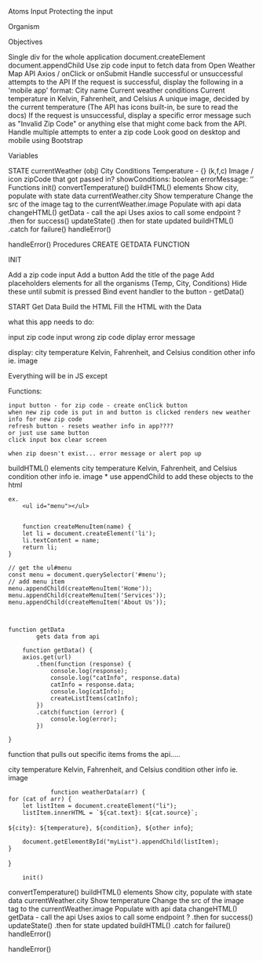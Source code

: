 Atoms
Input 
Protecting the input 

Organism


Objectives


Single div for the whole application
document.createElement 
document.appendChild
Use zip code input to fetch data from Open Weather Map API
Axios / onClick or onSubmit
Handle successful or unsuccessful attempts to the API
If the request is successful, display the following in a 'mobile app' format:
City name
Current weather conditions
Current temperature in Kelvin, Fahrenheit, and Celsius
A unique image, decided by the current temperature (The API has icons built-in, be sure to read the docs)
If the request is unsuccessful, display a specific error message such as "Invalid Zip Code" or anything else that might come back from the API.
Handle multiple attempts to enter a zip code
Look good on desktop and mobile using Bootstrap


Variables


STATE
currentWeather (obj)
	City
	Conditions
	Temperature - {} (k,f,c)
	Image / icon
zipCode that got passed in?
showConditions: boolean
errorMessage: ‘’ 
Functions
init()
convertTemperature()
buildHTML() elements
Show city, populate with state data currentWeather.city
Show temperature
Change the src of the image tag to the currentWeather.image
Populate with api data
changeHTML()
getData - call the api
Uses axios to call some endpoint ?
.then for success()
updateState()
.then for state updated
buildHTML()
.catch for failure()
handleError()


handleError()
Procedures
CREATE GETDATA FUNCTION

INIT

Add a zip code input 
Add a button
Add the title of the page
Add placeholders elements for all the organisms (Temp, City, Conditions)
         Hide these until submit is pressed
Bind event handler to the button - getData()

START
Get Data
Build the HTML
Fill the HTML with the Data


what this app needs to do:

input zip code
input wrong zip code diplay error message


display: 
    city
    temperature
        Kelvin, Fahrenheit, and Celsius
    condition
    other info
        ie. image



Everything will be in JS except



Functions:

    input button - for zip code - create onClick button
    when new zip code is put in and button is clicked renders new weather info for new zip code
    refresh button - resets weather info in app????
    or just use same button
    click input box clear screen

    when zip doesn't exist... error message or alert pop up



buildHTML() elements
     city
    temperature
        Kelvin, Fahrenheit, and Celsius
    condition
    other info
        ie. image
    * use appendChild to add these objects to the html


    ex.
        <ul id="menu"></ul>


        function createMenuItem(name) {
        let li = document.createElement('li');
        li.textContent = name;
        return li;
    }

    // get the ul#menu
    const menu = document.querySelector('#menu');
    // add menu item
    menu.appendChild(createMenuItem('Home'));
    menu.appendChild(createMenuItem('Services'));
    menu.appendChild(createMenuItem('About Us'));



    function getData
            gets data from api

        function getData() {
        axios.get(url)
            .then(function (response) {
                console.log(response);
                console.log("catInfo", response.data)
                catInfo = response.data;
                console.log(catInfo);
                createListItems(catInfo);
            })
            .catch(function (error) {
                console.log(error);
            })

    }       



function that pulls out specific items froms the api.....

city
    temperature
        Kelvin, Fahrenheit, and Celsius
    condition
    other info
        ie. image


                function weatherData(arr) {
    for (cat of arr) {
        let listItem = document.createElement("li");
        listItem.innerHTML = `${cat.text}: ${cat.source}`;
`${city}: ${temperature}, ${condition}, ${other info}`;

        document.getElementById("myList").appendChild(listItem);
    }
}
        



        init()
convertTemperature()
buildHTML() elements
Show city, populate with state data currentWeather.city
Show temperature
Change the src of the image tag to the currentWeather.image
Populate with api data
changeHTML()
getData - call the api
Uses axios to call some endpoint ?
.then for success()
updateState()
.then for state updated
buildHTML()
.catch for failure()
handleError()


handleError()

